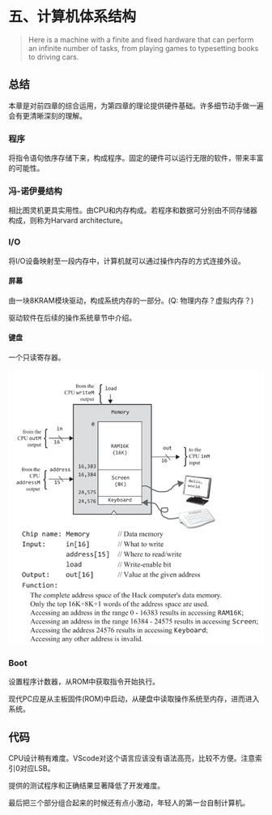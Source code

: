 # 五、计算机体系结构

> Here is a machine with a finite
> and fixed hardware that can perform an infinite number of tasks, from
> playing games to typesetting books to driving cars.

## 总结

本章是对前四章的综合运用，为第四章的理论提供硬件基础。许多细节动手做一遍会有更清晰深刻的理解。

### 程序

将指令语句依序存储下来，构成程序。固定的硬件可以运行无限的软件，带来丰富的可能性。

### 冯-诺伊曼结构

相比图灵机更具实用性。由CPU和内存构成。若程序和数据可分别由不同存储器构成，则称为Harvard architecture。

### I/O

将I/O设备映射至一段内存中，计算机就可以通过操作内存的方式连接外设。

#### 屏幕

由一块8KRAM模块驱动，构成系统内存的一部分。(Q: 物理内存？虚拟内存？)

驱动软件在后续的操作系统章节中介绍。

#### 键盘

一个只读寄存器。

![Fig5.6](../images/Ch0501_address.png)

### Boot

设置程序计数器，从ROM中获取指令开始执行。

现代PC应是从主板固件(ROM)中启动，从硬盘中读取操作系统至内存，进而进入系统。

## 代码

CPU设计稍有难度。VScode对这个语言应该没有语法高亮，比较不方便。注意索引0对应LSB。

提供的测试程序和正确结果显著降低了开发难度。

最后把三个部分组合起来的时候还有点小激动，年轻人的第一台自制计算机。
